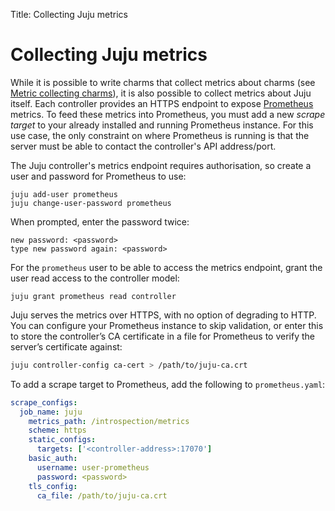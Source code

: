 Title: Collecting Juju metrics

# Collecting Juju metrics

While it is possible to write charms that collect metrics about charms (see
[Metric collecting charms][developer-metrics]), it is also possible to collect
metrics about Juju itself. Each controller provides an HTTPS endpoint to
expose [Prometheus][prometheus] metrics. To feed these metrics into Prometheus,
you must add a new *scrape target* to your already installed and running
Prometheus instance. For this use case, the only constraint on where Prometheus
is running is that the server must be able to contact the controller's API
address/port.

The Juju controller's metrics endpoint requires authorisation, so create a user
and password for Prometheus to use:

```
juju add-user prometheus
juju change-user-password prometheus
```
When prompted, enter the password twice:
```
new password: <password>
type new password again: <password>
```

For the `prometheus` user to be able to access the metrics endpoint, grant the
user read access to the controller model:

```
juju grant prometheus read controller
```

Juju serves the metrics over HTTPS, with no option of degrading to HTTP. You
can configure your Prometheus instance to skip validation, or enter this to
store the controller’s CA certificate in a file for Prometheus to verify the
server’s certificate against:

```bash
juju controller-config ca-cert > /path/to/juju-ca.crt
```

To add a scrape target to Prometheus, add the following to `prometheus.yaml`:

```yaml
scrape_configs:
  job_name: juju
    metrics_path: /introspection/metrics
    scheme: https
    static_configs:
      targets: ['<controller-address>:17070']
    basic_auth:
      username: user-prometheus
      password: <password>
    tls_config:
      ca_file: /path/to/juju-ca.crt
```


<!-- LINKS -->

[developer-metrics]: ./developer-metrics.md
[prometheus]: https://prometheus.io
